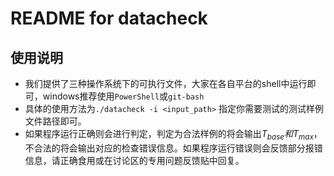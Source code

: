 # README for datacheck

## 使用说明
 - 我们提供了三种操作系统下的可执行文件，大家在各自平台的shell中运行即可，windows推荐使用`PowerShell`或`git-bash`
 - 具体的使用方法为`./datacheck -i <input_path>` 指定你需要测试的测试样例文件路径即可。
 - 如果程序运行正确则会进行判定，判定为合法样例的将会输出$T_{base}和T_{max}$，不合法的将会输出对应的检查错误信息。如果程序运行错误则会反馈部分报错信息，请正确食用或在讨论区的专用问题反馈贴中回复。
